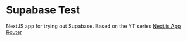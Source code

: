 # Supabase Test

NextJS app for trying out Supabase.
Based on the YT series [Next.js App Router](https://www.youtube.com/watch?v=GniRj1jIhFw&list=PL5S4mPUpp4OuMkz8qqJpiTSaX9Fp0429T)
